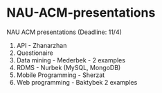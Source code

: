 NAU-ACM-presentations
=====================

NAU ACM presentations (Deadline: 11/4)

1. API - Zhanarzhan
2. Questionaire
3. Data mining - Mederbek - 2 examples
4. RDMS - Nurbek (MySQL, MongoDB)
5. Mobile Programming - Sherzat
6. Web programming - Baktybek 2 examples

